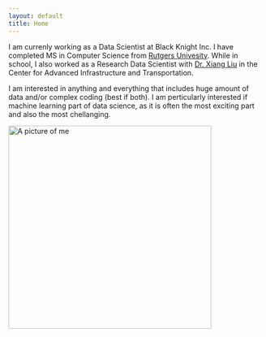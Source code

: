 ```yaml
---
layout: default
title: Home
---
```


I am currenly working as a Data Scientist at Black Knight Inc. I have completed MS in Computer Science from [Rutgers Univesity](https://www.rutgers.edu). While in school, I also worked as a Research Data Scientist with [Dr. Xiang Liu](https://cee.rutgers.edu/fac/xiang-liu) in the Center for Advanced Infrastructure and Transportation. 

I am interested in anything and everything that includes huge amount of data and/or complex coding (best if both). I am perticularly interested if machine learning part of data science, as it is often the most exciting part and also the most chellanging. 

<img src="https://xitizzz.github.io/img/ks.jpg" alt="A picture of me" width="400">
